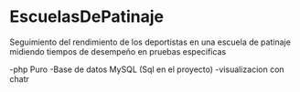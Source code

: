 # EscuelasDePatinaje
Seguimiento del rendimiento de los deportistas en una escuela de patinaje midiendo tiempos de desempeño en pruebas especificas

-php Puro
-Base de datos MySQL (Sql en el proyecto)
-visualizacion con chatr
